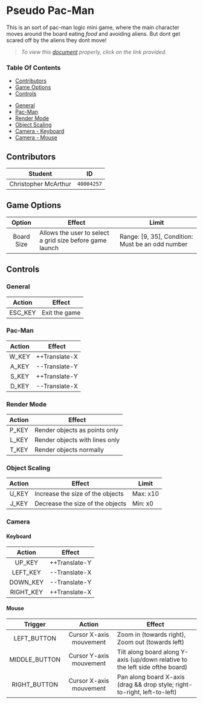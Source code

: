 # Pseudo Pac-Man
This is an sort of pac-man logic mini game, where the main character moves around the board eating *food* and avoiding aliens. But dont get scared off by the aliens they dont move!
>*To view this [document](https://github.com/prince-chrismc/Computer-Graphics/tree/master/PacmanA1/README.md) properly, click on the link provided.*

### Table Of Contents
* [Contributors](https://github.com/prince-chrismc/Computer-Graphics/tree/master/PacmanA1#contributors)
* [Game Options](https://github.com/prince-chrismc/Computer-Graphics/tree/master/PacmanA1#game-options)
* [Controls](https://github.com/prince-chrismc/Computer-Graphics/tree/master/PacmanA1#controls)
 + [General](https://github.com/prince-chrismc/Computer-Graphics/tree/master/PacmanA1#general)
 + [Pac-Man](https://github.com/prince-chrismc/Computer-Graphics/tree/master/PacmanA1#pac-man)
 + [Render Mode](https://github.com/prince-chrismc/Computer-Graphics/tree/master/PacmanA1#render-mode)
 + [Object Scaling](https://github.com/prince-chrismc/Computer-Graphics/tree/master/PacmanA1#object-scaling)
 + [Camera - Keyboard](https://github.com/prince-chrismc/Computer-Graphics/tree/master/PacmanA1#keyboard)
 + [Camera - Mouse](https://github.com/prince-chrismc/Computer-Graphics/tree/master/PacmanA1#mouse)

## Contributors
**Student** | **ID**
:---:| ---
Christopher McArthur | `40004257`

## Game Options
**Option** | **Effect** | **Limit**
:---:| --- | ---
Board Size | Allows the user to select a grid size before game launch | Range: [9, 35], Condition: Must be an odd number

## Controls

### General
**Action** | **Effect**
:---:| ---
ESC_KEY | Exit the game

### Pac-Man
**Action** | **Effect**
:---:| ---
W_KEY | ++Translate-X
A_KEY | --Translate-Y
S_KEY | ++Translate-Y
D_KEY | --Translate-X

### Render Mode
**Action** | **Effect**
:---:| ---
P_KEY | Render objects as points only
L_KEY | Render objects with lines only
T_KEY | Render objects normally

### Object Scaling
**Action** | **Effect** | **Limit**
:---:| --- | ---
U_KEY | Increase the size of the objects | Max: x10
J_KEY | Decrease the size of the objects | Min: x0

### Camera

#### Keyboard
**Action** | **Effect**
:---: | ---
UP_KEY | ++Translate-Y
LEFT_KEY | --Translate-X
DOWN_KEY | --Translate-Y
RIGHT_KEY | ++Translate-X

#### Mouse
**Trigger** | **Action** | **Effect**
:---: | :---: | ---
LEFT_BUTTON | Cursor X-axis mouvement | Zoom in (towards right), Zoom out (towards left)
MIDDLE_BUTTON | Cursor Y-axis mouvement | Tilt along board along Y-axis (up/down relative to the left side ofthe board)
RIGHT_BUTTON | Cursor X-axis mouvement | Pan along board X-axis (drag && drop style; right-to-right, left-to-left)
